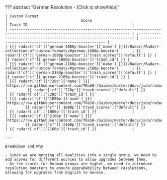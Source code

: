 <!-- markdownlint-disable MD041-->
??? abstract "German Resolution - [Click to show/hide]"

    | Custom Format                                                                                                                |                                 Score                                 | Trash ID                                               |
    | ---------------------------------------------------------------------------------------------------------------------------- | :-------------------------------------------------------------------: | ------------------------------------------------------ |
    | [{{ radarr['cf']['german-1080p-booster']['name'] }}](/Radarr/Radarr-collection-of-custom-formats/#german-1080p-booster)      | {{ radarr['cf']['german-1080p-booster']['trash_scores']['default'] }} | {{ radarr['cf']['german-1080p-booster']['trash_id'] }} |
    | [{{ radarr['cf']['german-2160p-booster']['name'] }}](/Radarr/Radarr-collection-of-custom-formats/#german-2160p-booster)      | {{ radarr['cf']['german-2160p-booster']['trash_scores']['default'] }} | {{ radarr['cf']['german-2160p-booster']['trash_id'] }} |
    | [{{ radarr['cf']['720p']['name'] }}](https://raw.githubusercontent.com/TRaSH-/Guides/master/docs/json/radarr/cf/720p.json)   |         {{ radarr['cf']['720p']['trash_scores']['default'] }}         | {{ radarr['cf']['720p']['trash_id'] }}                 |
    | [{{ radarr['cf']['1080p']['name'] }}](https://raw.githubusercontent.com/TRaSH-/Guides/master/docs/json/radarr/cf/1080p.json) |        {{ radarr['cf']['1080p']['trash_scores']['default'] }}         | {{ radarr['cf']['1080p']['trash_id'] }}                |
    | [{{ radarr['cf']['2160p']['name'] }}](https://raw.githubusercontent.com/TRaSH-/Guides/master/docs/json/radarr/cf/2160p.json) |        {{ radarr['cf']['2160p']['trash_scores']['default'] }}         | {{ radarr['cf']['2160p']['trash_id'] }}                |

    ---

    Breakdown and Why

    - Since we are merging all qualities into a single group, we need to add scores for different sources to allow upgrades between them.
    - As the scores for German groups are higher, we need to introduce resolution boosters to ensure upgradability between resolutions, allowing for upgrades from English to German.
<!-- markdownlint-enable MD041-->
